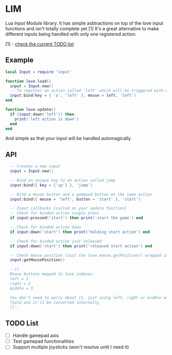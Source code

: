 # LIM

Lua Input Module library. It has simple asbtractions on top of the love input functions and isn't totally complete yet [1]
It's a great alternative to make different inputs being handled with only one registered action.

[1] - [check the current TODO list](#todo-list)

## Example

```lua
local Input = require 'input'

function love.load()
  input = Input.new()
  -- To register an action called 'left' which will be triggered with A, left arrow or left mouse button
  input:bind(key = { 'a', 'left' }, mouse = left, 'left')
end

function love.update()
  if (input:down('left')) then
    print('left action is down')
  end
end
```

And simple as that your input will be handled automagically.

## API

```lua
  -- Creates a new input
  input = Input.new()

  -- Bind an unique key to an action called jump
  input:bind({ key = {'up'} }, 'jump')

  -- Bind a mouse button and a gamepad button on the same action
  input:bind({ mouse = 'left', button = 'start' }, 'start')

  -- Input callbacks (called on your update function)
  -- Check for binded action single press
  if input:pressed('start') then print('start the game') end

  -- Check for binded action down
  if input:down('start') then print('holding start action') end

  -- Check for binded action just released
  if input:down('start') then print('released start action') end

  -- Check mouse position (Just the love.mouse.getPosition() wrapped inside input)
  input:getMousePosition()

  --[[
  Mouse buttons mapped to love indexes:
  left = 1
  right = 2
  middle = 3

  You don't need to worry about it, just using left, right or middle and mouse's table
  field and it'll be converted internally
  ]]--
```

## TODO List

- [ ] Handle gamepad axis
- [ ] Test gamepad functionalities
- [ ] Support multiple joysticks (won't resolve until I need it)

